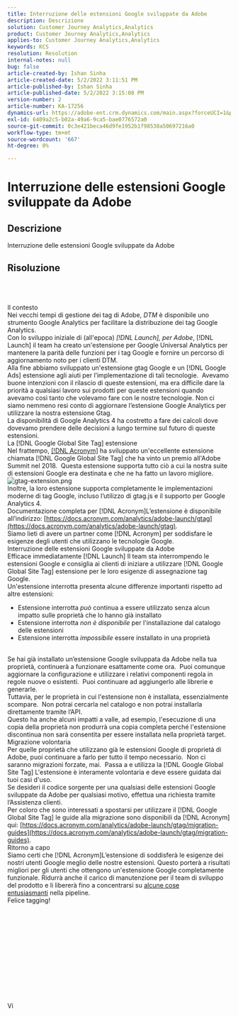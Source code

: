 ```yaml
---
title: Interruzione delle estensioni Google sviluppate da Adobe
description: Descrizione
solution: Customer Journey Analytics,Analytics
product: Customer Journey Analytics,Analytics
applies-to: Customer Journey Analytics,Analytics
keywords: KCS
resolution: Resolution
internal-notes: null
bug: false
article-created-by: Ishan Sinha
article-created-date: 5/2/2022 3:11:51 PM
article-published-by: Ishan Sinha
article-published-date: 5/2/2022 3:15:08 PM
version-number: 2
article-number: KA-17256
dynamics-url: https://adobe-ent.crm.dynamics.com/main.aspx?forceUCI=1&pagetype=entityrecord&etn=knowledgearticle&id=de94982d-2aca-ec11-a7b5-6045bd00dca1
exl-id: 6409a2c5-b02a-49a6-9ca5-bae0776572a0
source-git-commit: 0c3e421beca46d9fe1952b1f98538a50697216a0
workflow-type: tm+mt
source-wordcount: '667'
ht-degree: 0%

---
```


# Interruzione delle estensioni Google sviluppate da Adobe

## Descrizione


Interruzione delle estensioni Google sviluppate da Adobe


## Risoluzione

<br><br><br>Il contesto
<br>Nei vecchi tempi di gestione dei tag di Adobe, *DTM* è disponibile uno strumento Google Analytics per facilitare la distribuzione dei tag Google Analytics.
<br>Con lo sviluppo iniziale di (all&#39;epoca) *[!DNL Launch], per Adobe*, [!DNL Launch] il team ha creato un&#39;estensione per Google Universal Analytics per mantenere la parità delle funzioni per i tag Google e fornire un percorso di aggiornamento noto per i clienti DTM.
<br>Alla fine abbiamo sviluppato un&#39;estensione gtag Google e un [!DNL Google Ads] estensione agli aiuti per l’implementazione di tali tecnologie.  Avevamo buone intenzioni con il rilascio di queste estensioni, ma era difficile dare la priorità a qualsiasi lavoro sui prodotti per queste estensioni quando avevamo così tanto che volevamo fare con le nostre tecnologie. Non ci siamo nemmeno resi conto di aggiornare l’estensione Google Analytics per utilizzare la nostra estensione Gtag. 
<br>La disponibilità di Google Analytics 4 ha costretto a fare dei calcoli dove dovevamo prendere delle decisioni a lungo termine sul futuro di queste estensioni.
<br>La [!DNL Google Global Site Tag] estensione
<br>Nel frattempo, [[!DNL Acronym]](https://www.acronym.com/) ha sviluppato un&#39;eccellente estensione chiamata [!DNL Google Global Site Tag] che ha vinto un premio all&#39;Adobe Summit nel 2018.  Questa estensione supporta tutto ciò a cui la nostra suite di estensioni Google era destinata e che ne ha fatto un lavoro migliore.
![gtag-extension.png](https://experienceleaguecommunities.adobe.com/t5/image/serverpage/image-id/32446iD3F68A3559E15F49/image-size/large?v=v2&amp;amp;px=999 "gtag-extension.png")
<br>Inoltre, la loro estensione supporta completamente le implementazioni moderne di tag Google, incluso l’utilizzo di gtag.js e il supporto per Google Analytics 4.
<br>Documentazione completa per [!DNL Acronym]L’estensione è disponibile all’indirizzo: [https://docs.acronym.com/analytics/adobe-launch/gtag](https://docs.acronym.com/analytics/adobe-launch/gtag).
<br>Siamo lieti di avere un partner come [!DNL Acronym] per soddisfare le esigenze degli utenti che utilizzano le tecnologie Google.
<br>Interruzione delle estensioni Google sviluppate da Adobe
<br>Efficace immediatamente [!DNL Launch] Il team sta interrompendo le estensioni Google e consiglia ai clienti di iniziare a utilizzare [!DNL Google Global Site Tag] estensione per le loro esigenze di assegnazione tag Google.
<br>Un&#39;estensione interrotta presenta alcune differenze importanti rispetto ad altre estensioni:<br>
- Estensione interrotta *può* continua a essere utilizzato senza alcun impatto sulle proprietà che lo hanno già installato
- Estensione interrotta *non è disponibile* per l&#39;installazione dal catalogo delle estensioni
- Estensione interrotta *impossibile* essere installato in una proprietà

<br> Se hai già installato un’estensione Google sviluppata da Adobe nella tua proprietà, continuerà a funzionare esattamente come ora.  Puoi comunque aggiornare la configurazione e utilizzare i relativi componenti regola in regole nuove o esistenti.  Puoi continuare ad aggiungerlo alle librerie e generarle.
<br>Tuttavia, per le proprietà in cui l&#39;estensione non è installata, essenzialmente scompare.  Non potrai cercarla nel catalogo e non potrai installarla direttamente tramite l’API.
<br>Questo ha anche alcuni impatti a valle, ad esempio, l&#39;esecuzione di una copia della proprietà non produrrà una copia completa perché l&#39;estensione discontinua non sarà consentita per essere installata nella proprietà target.
<br>Migrazione volontaria
<br>Per quelle proprietà che utilizzano già le estensioni Google di proprietà di Adobe, puoi continuare a farlo per tutto il tempo necessario.  Non ci saranno migrazioni forzate, mai.  Passa a e utilizza la [!DNL Google Global Site Tag] L&#39;estensione è interamente volontaria e deve essere guidata dai tuoi casi d&#39;uso.
<br>Se desideri il codice sorgente per una qualsiasi delle estensioni Google sviluppate da Adobe per qualsiasi motivo, effettua una richiesta tramite l’Assistenza clienti.
<br>Per coloro che sono interessati a spostarsi per utilizzare il [!DNL Google Global Site Tag] le guide alla migrazione sono disponibili da [!DNL Acronym] qui: [https://docs.acronym.com/analytics/adobe-launch/gtag/migration-guides](https://docs.acronym.com/analytics/adobe-launch/gtag/migration-guides).
<br>Ritorno a capo
<br>Siamo certi che [!DNL Acronym]L’estensione di soddisferà le esigenze dei nostri utenti Google meglio delle nostre estensioni. Questo porterà a risultati migliori per gli utenti che ottengono un&#39;estensione Google completamente funzionale. Ridurrà anche il carico di manutenzione per il team di sviluppo del prodotto e li libererà fino a concentrarsi su [alcune cose entusiasmanti](https://experienceleaguecommunities.adobe.com/t5/adobe-experience-platform-launch/data-collection-roadmap/ba-p/401733) nella pipeline.
<br>Felice tagging!<br><br><br><br><br><br><br><br><br><br><br><br><br><br>Vi
